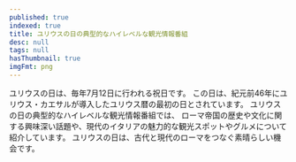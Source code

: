```yaml
---
published: true
indexed: true
title: ユリウスの日の典型的なハイレベルな観光情報番組
desc: null
tags: null
hasThumbnail: true
imgFmt: png
---
```


ユリウスの日は、毎年7月12日に行われる祝日です。
この日は、紀元前46年にユリウス・カエサルが導入したユリウス暦の最初の日とされています。
ユリウスの日の典型的なハイレベルな観光情報番組では、
ローマ帝国の歴史や文化に関する興味深い話題や、現代のイタリアの魅力的な観光スポットやグルメについて紹介しています。
ユリウスの日は、古代と現代のローマをつなぐ素晴らしい機会です。
